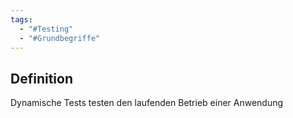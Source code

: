 ```yaml
---
tags:
  - "#Testing"
  - "#Grundbegriffe"
---
```

## Definition 
Dynamische Tests testen den laufenden Betrieb einer Anwendung